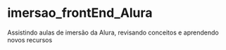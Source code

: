 # imersao_frontEnd_Alura
Assistindo aulas de imersão da Alura, revisando conceitos e aprendendo novos recursos 

